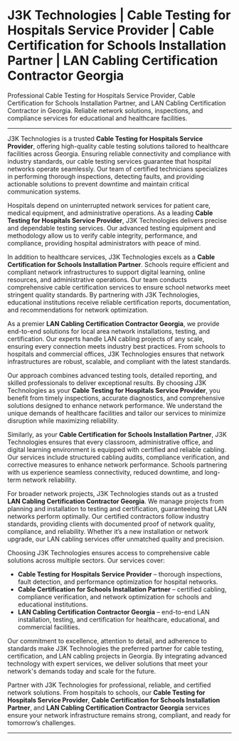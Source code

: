 # J3K Technologies | Cable Testing for Hospitals Service Provider | Cable Certification for Schools Installation Partner | LAN Cabling Certification Contractor Georgia

Professional Cable Testing for Hospitals Service Provider, Cable Certification for Schools Installation Partner, and LAN Cabling Certification Contractor in Georgia. Reliable network solutions, inspections, and compliance services for educational and healthcare facilities.

---

J3K Technologies is a trusted **Cable Testing for Hospitals Service Provider**, offering high-quality cable testing solutions tailored to healthcare facilities across Georgia. Ensuring reliable connectivity and compliance with industry standards, our cable testing services guarantee that hospital networks operate seamlessly. Our team of certified technicians specializes in performing thorough inspections, detecting faults, and providing actionable solutions to prevent downtime and maintain critical communication systems.

Hospitals depend on uninterrupted network services for patient care, medical equipment, and administrative operations. As a leading **Cable Testing for Hospitals Service Provider**, J3K Technologies delivers precise and dependable testing services. Our advanced testing equipment and methodology allow us to verify cable integrity, performance, and compliance, providing hospital administrators with peace of mind.

In addition to healthcare services, J3K Technologies excels as a **Cable Certification for Schools Installation Partner**. Schools require efficient and compliant network infrastructures to support digital learning, online resources, and administrative operations. Our team conducts comprehensive cable certification services to ensure school networks meet stringent quality standards. By partnering with J3K Technologies, educational institutions receive reliable certification reports, documentation, and recommendations for network optimization.

As a premier **LAN Cabling Certification Contractor Georgia**, we provide end-to-end solutions for local area network installations, testing, and certification. Our experts handle LAN cabling projects of any scale, ensuring every connection meets industry best practices. From schools to hospitals and commercial offices, J3K Technologies ensures that network infrastructures are robust, scalable, and compliant with the latest standards.

Our approach combines advanced testing tools, detailed reporting, and skilled professionals to deliver exceptional results. By choosing J3K Technologies as your **Cable Testing for Hospitals Service Provider**, you benefit from timely inspections, accurate diagnostics, and comprehensive solutions designed to enhance network performance. We understand the unique demands of healthcare facilities and tailor our services to minimize disruption while maximizing reliability.

Similarly, as your **Cable Certification for Schools Installation Partner**, J3K Technologies ensures that every classroom, administrative office, and digital learning environment is equipped with certified and reliable cabling. Our services include structured cabling audits, compliance verification, and corrective measures to enhance network performance. Schools partnering with us experience seamless connectivity, reduced downtime, and long-term network reliability.

For broader network projects, J3K Technologies stands out as a trusted **LAN Cabling Certification Contractor Georgia**. We manage projects from planning and installation to testing and certification, guaranteeing that LAN networks perform optimally. Our certified contractors follow industry standards, providing clients with documented proof of network quality, compliance, and reliability. Whether it’s a new installation or network upgrade, our LAN cabling services offer unmatched quality and precision.

Choosing J3K Technologies ensures access to comprehensive cable solutions across multiple sectors. Our services cover:

- **Cable Testing for Hospitals Service Provider** – thorough inspections, fault detection, and performance optimization for hospital networks.  
- **Cable Certification for Schools Installation Partner** – certified cabling, compliance verification, and network optimization for schools and educational institutions.  
- **LAN Cabling Certification Contractor Georgia** – end-to-end LAN installation, testing, and certification for healthcare, educational, and commercial facilities.

Our commitment to excellence, attention to detail, and adherence to standards make J3K Technologies the preferred partner for cable testing, certification, and LAN cabling projects in Georgia. By integrating advanced technology with expert services, we deliver solutions that meet your network's demands today and scale for the future. 

Partner with J3K Technologies for professional, reliable, and certified network solutions. From hospitals to schools, our **Cable Testing for Hospitals Service Provider**, **Cable Certification for Schools Installation Partner**, and **LAN Cabling Certification Contractor Georgia** services ensure your network infrastructure remains strong, compliant, and ready for tomorrow’s challenges.

---

